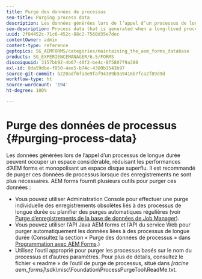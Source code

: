 ```yaml
---
title: Purge des données de processus
seo-title: Purging process data
description: Les données générées lors de l’appel d’un processus de longue durée peuvent occuper un espace considérable, réduisant les performances d’AEM forms et monopolisant un espace disque superflu. Découvrez comment vous pouvez purger des données de processus.
seo-description: Process data that is generated when a long-lived process is invoked can become too large, resulting in lower AEM forms performance and the use of unnecessary disk space. See how you can purge process data.
uuid: 2f04452c-71c6-452c-88c2-7560d35e7dec
contentOwner: admin
content-type: reference
geptopics: SG_AEMFORMS/categories/maintaining_the_aem_forms_database
products: SG_EXPERIENCEMANAGER/6.5/FORMS
discoiquuid: 3157bb92-4b07-40f2-be4c-8f5807f9a380
exl-id: 0da59dbe-f050-4ee5-b74c-4380b3543b97
source-git-commit: b220adf6fa3e9faf94389b9a9416b7fca2f89d9d
workflow-type: ht
source-wordcount: '194'
ht-degree: 100%

---
```


# Purge des données de processus {#purging-process-data}

Les données générées lors de l’appel d’un processus de longue durée peuvent occuper un espace considérable, réduisant les performances d’AEM forms et monopolisant un espace disque superflu. Il est recommandé de purger ces données de processus lorsque des enregistrements ne sont plus nécessaires. AEM forms fournit plusieurs outils pour purger ces données :

* Vous pouvez utiliser Administration Console pour effectuer une purge individuelle des enregistrements obsolètes liés à des processus de longue durée ou planifier des purges automatiques régulières (voir [Purge d’enregistrements de la base de données de Job Manager](/help/forms/using/admin-help/purge-records-job-manager-database.md#purge-records-from-the-job-manager-database)).
* Vous pouvez utiliser l’API Java AEM forms et l’API du service Web pour purger automatiquement les données liées à des processus de longue durée (Consultez la section « Purge des données de processus » dans [Programmation avec AEM Forms](https://www.adobe.com/go/learn_aemforms_programming_63_fr).)
* Utilisez l’outil approprié pour purger les processus basés sur le nom du processus et d’autres paramètres. Pour plus de détails, consultez le fichier « readme » de l’outil de purge de processus, situé dans *[racine aem_forms]*\sdk\misc\Foundation\ProcessPurgeTool\ReadMe.txt.
